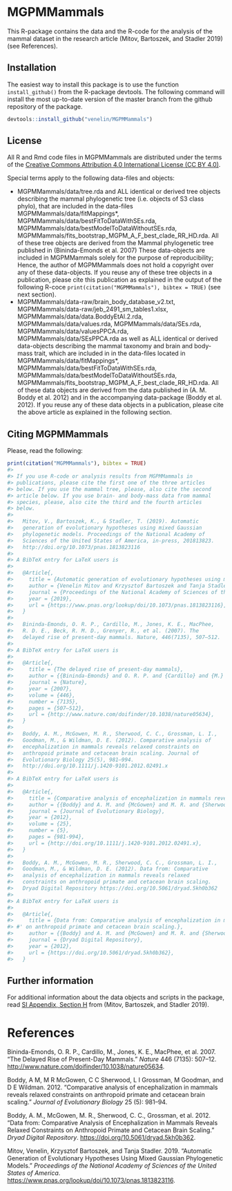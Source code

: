 
<!-- README.md is generated from README.Rmd. Please edit that file -->

# MGPMMammals

This R-package contains the data and the R-code for the analysis of the
mammal dataset in the research article (Mitov, Bartoszek, and Stadler
2019) (see References).

## Installation

The easiest way to install this package is to use the function
`install_github()` from the R-package devtools. The following command
will install the most up-to-date version of the master branch from the
github repository of the package.

``` r
devtools::install_github("venelin/MGPMMammals")
```

## License

All R and Rmd code files in MGPMMammals are distributed under the terms
of the [Creative Commons Attribution 4.0 International License (CC
BY 4.0)](https://creativecommons.org/licenses/by/4.0/legalcode).

Special terms apply to the following data-files and objects:

  - MGPMMammals/data/tree.rda and ALL identical or derived tree objects
    describing the mammal phylogenetic tree (i.e. objects of S3 class
    phylo), that are included in the data-files
    MGPMMammals/data/fitMappings\*,
    MGPMMammals/data/bestFitToDataWithSEs.rda,
    MGPMMammals/data/bestModelToDataWithoutSEs.rda,
    MGPMMammals/fits\_bootstrap\_MGPM\_A\_F\_best\_clade\_RR\_HD.rda.
    All of these tree objects are derived from the Mammal phylogenetic
    tree published in (Bininda-Emonds et al. 2007) These data-objects
    are included in MGPMMammals solely for the purpose of
    reproducibility; Hence, the author of MGPMMammals does not hold a
    copyright over any of these data-objects. If you reuse any of these
    tree objects in a publication, please cite this publication as
    explained in the output of the following R-coce
    `print(citation("MGPMMammals"), bibtex = TRUE)` (see next section).
  - MGPMMammals/data-raw/brain\_body\_database\_v2.txt,
    MGPMMammals/data-raw/jeb\_2491\_sm\_tables1.xlsx,
    MGPMMammals/data/data.BoddyEtAl.2.rda, MGPMMammals/data/values.rda,
    MGPMMammals/data/SEs.rda, MGPMMammals/data/valuesPPCA.rda,
    MGPMMammals/data/SEsPPCA.rda as well as ALL identical or derived
    data-objects describing the mammal taxonomy and brain and body-mass
    trait, which are included in in the data-files located in
    MGPMMammals/data/fitMappings\*,
    MGPMMammals/data/bestFitToDataWithSEs.rda,
    MGPMMammals/data/bestModelToDataWithoutSEs.rda,
    MGPMMammals/fits\_bootstrap\_MGPM\_A\_F\_best\_clade\_RR\_HD.rda.
    All of these data objects are derived from the data published in (A.
    M. Boddy et al. 2012) and in the accompanying data-package (Boddy et
    al. 2012). If you reuse any of these data objects in a publication,
    please cite the above article as explained in the following section.

## Citing MGPMMammals

Please, read the following:

``` r
print(citation("MGPMMammals"), bibtex = TRUE)
#> 
#> If you use R-code or analysis results from MGPMMammals in
#> publications, please cite the first one of the three articles
#> below. If you use the mammal tree, please, also cite the second
#> article below. If you use brain- and body-mass data from mammal
#> species, please, also cite the third and the fourth articles
#> below.
#> 
#>   Mitov, V., Bartoszek, K., & Stadler, T. (2019). Automatic
#>   generation of evolutionary hypotheses using mixed Gaussian
#>   phylogenetic models. Proceedings of the National Academy of
#>   Sciences of the United States of America, in-press, 201813823.
#>   http://doi.org/10.1073/pnas.1813823116
#> 
#> A BibTeX entry for LaTeX users is
#> 
#>   @Article{,
#>     title = {Automatic generation of evolutionary hypotheses using mixed Gaussian phylogenetic models},
#>     author = {Venelin Mitov and Krzysztof Bartoszek and Tanja Stadler},
#>     journal = {Proceedings of the National Academy of Sciences of the United States of America},
#>     year = {2019},
#>     url = {https://www.pnas.org/lookup/doi/10.1073/pnas.1813823116},
#>   }
#> 
#>   Bininda-Emonds, O. R. P., Cardillo, M., Jones, K. E., MacPhee,
#>   R. D. E., Beck, R. M. D., Grenyer, R., et al. (2007). The
#>   delayed rise of present-day mammals. Nature, 446(7135), 507–512.
#> 
#> A BibTeX entry for LaTeX users is
#> 
#>   @Article{,
#>     title = {The delayed rise of present-day mammals},
#>     author = {{Bininda-Emonds} and O. R. P. and {Cardillo} and {M.} and {Jones} and K. E. and {MacPhee} and R. D. E. and {Beck} and R. M. D. and {Grenyer} and {R.} and et al},
#>     journal = {Nature},
#>     year = {2007},
#>     volume = {446},
#>     number = {7135},
#>     pages = {507–512},
#>     url = {http://www.nature.com/doifinder/10.1038/nature05634},
#>   }
#> 
#>   Boddy, A. M., McGowen, M. R., Sherwood, C. C., Grossman, L. I.,
#>   Goodman, M., & Wildman, D. E. (2012). Comparative analysis of
#>   encephalization in mammals reveals relaxed constraints on
#>   anthropoid primate and cetacean brain scaling. Journal of
#>   Evolutionary Biology 25(5), 981–994.
#>   http://doi.org/10.1111/j.1420-9101.2012.02491.x
#> 
#> A BibTeX entry for LaTeX users is
#> 
#>   @Article{,
#>     title = {Comparative analysis of encephalization in mammals reveals relaxed constraints on anthropoid primate and cetacean brain scaling},
#>     author = {{Boddy} and A. M. and {McGowen} and M. R. and {Sherwood} and C. C. and {Grossman} and L. I. and {Goodman} and {M.} and & Wildman and D. E.},
#>     journal = {Journal of Evolutionary Biology},
#>     year = {2012},
#>     volume = {25},
#>     number = {5},
#>     pages = {981-994},
#>     url = {http://doi.org/10.1111/j.1420-9101.2012.02491.x},
#>   }
#> 
#>   Boddy, A. M., McGowen, M. R., Sherwood, C. C., Grossman, L. I.,
#>   Goodman, M., & Wildman, D. E. (2012). Data from: Comparative
#>   analysis of encephalization in mammals reveals relaxed
#>   constraints on anthropoid primate and cetacean brain scaling.
#>   Dryad Digital Repository https://doi.org/10.5061/dryad.5kh0b362
#> 
#> A BibTeX entry for LaTeX users is
#> 
#>   @Article{,
#>     title = {Data from: Comparative analysis of encephalization in mammals reveals relaxed constraints
#> #' on anthropoid primate and cetacean brain scaling.},
#>     author = {{Boddy} and A. M. and {McGowen} and M. R. and {Sherwood} and C. C. and {Grossman} and L. I. and {Goodman} and {M.} and & Wildman and D. E.},
#>     journal = {Dryad Digital Repository},
#>     year = {2012},
#>     url = {https://doi.org/10.5061/dryad.5kh0b362},
#>   }
```

## Further information

For additional information about the data objects and scripts in the
package, read [SI Appendix, Section
H](https://www.pnas.org/lookup/suppl/doi:10.1073/pnas.1813823116/-/DCSupplemental)
from (Mitov, Bartoszek, and Stadler 2019).

# References

<div id="refs" class="references">

<div id="ref-BinindaEmonds:2007bk">

Bininda-Emonds, O. R. P., Cardillo, M., Jones, K. E., MacPhee, et al.
2007. “The Delayed Rise of Present-Day Mammals.” *Nature* 446 (7135):
507–12. <http://www.nature.com/doifinder/10.1038/nature05634>.

</div>

<div id="ref-Boddy:2012dd">

Boddy, A M, M R McGowen, C C Sherwood, L I Grossman, M Goodman, and D E
Wildman. 2012. “Comparative analysis of encephalization in mammals
reveals relaxed constraints on anthropoid primate and cetacean brain
scaling.” *Journal of Evolutionary Biology* 25 (5): 981–94.

</div>

<div id="ref-Boddy:2012bd">

Boddy, A. M., McGowen, M. R., Sherwood, C. C., Grossman, et al. 2012.
“Data from: Comparative Analysis of Encephalization in Mammals Reveals
Relaxed Constraints on Anthropoid Primate and Cetacean Brain Scaling.”
*Dryad Digital Repository*. <https://doi.org/10.5061/dryad.5kh0b362>.

</div>

<div id="ref-Mitov:2019a">

Mitov, Venelin, Krzysztof Bartoszek, and Tanja Stadler. 2019. “Automatic
Generation of Evolutionary Hypotheses Using Mixed Gaussian Phylogenetic
Models.” *Proceedings of the National Academy of Sciences of the United
States of America*.
<https://www.pnas.org/lookup/doi/10.1073/pnas.1813823116>.

</div>

</div>
